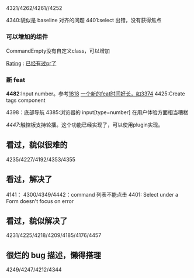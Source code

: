 ##

4321/4262/4261//4252

4340:貌似是 baseline 对齐的问题
4401:select 出错，没有获得焦点


### 可以增加的组件
CommandEmpty没有自定义class，可以增加

[Rating](https://mui.com/material-ui/react-rating/) : [已经有过pr了](https://github.com/shadcn-ui/ui/pull/2951)


### 新 feat


**4482**:Input number。参考[1818](https://github.com/shadcn-ui/ui/pull/1818)
		[一个新的feat时间好长，如3374](https://github.com/shadcn-ui/ui/pull/3374)
4425:Create tags component

4398：底部导航
4385:浏览器的 input[type=number] 在用户体验方面相当糟糕


*4447*:触控板支持轮播。这个功能已经实现了，可以使用plugin实现。

## 看过，貌似很难的

4235/4227/4192/4353/4355

## 看过，解决了

4141：
4300/4349/4442：command 列表不能点击
4401: Select under a Form doesn't focus on error


## 看过，貌似解决了

4231/4225/4218/4209/4185/4176/4457

## 很烂的 bug 描述，懒得搭理

4249/4247/4212/4344
